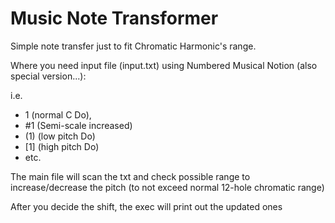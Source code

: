 # Music Note Transformer

Simple note transfer just to fit Chromatic Harmonic's range.

Where you need input file (input.txt) using Numbered Musical Notion (also special version...):

i.e. 
- 1 (normal C Do), 
- \#1 (Semi-scale increased)
- (1) (low pitch Do)
- [1] (high pitch Do)
- etc.

The main file will scan the txt and check possible range to increase/decrease the pitch (to not exceed normal 12-hole chromatic range)

After you decide the shift, the exec will print out the updated ones